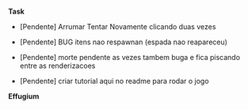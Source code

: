 **Task**
- [Pendente] Arrumar Tentar Novamente clicando duas vezes

- [Pendente] BUG itens nao respawnan (espada nao reapareceu)
- [Pendente] morte pendente as vezes tambem buga e fica piscando entre as renderizacoes
- [Pendente] criar tutorial aqui no readme para rodar o jogo

**Effugium**

